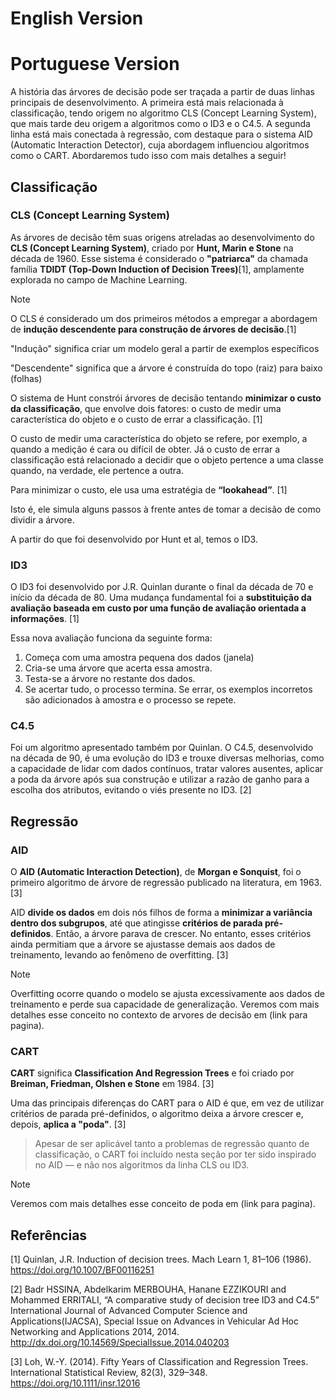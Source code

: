# English Version


# Portuguese Version

A história das árvores de decisão pode ser traçada a partir de duas linhas principais de desenvolvimento. A primeira está mais relacionada à classificação, tendo origem no algoritmo CLS (Concept Learning System), que mais tarde deu origem a algoritmos como o ID3 e o C4.5. A segunda linha está mais conectada à regressão, com destaque para o sistema AID (Automatic Interaction Detector), cuja abordagem influenciou algoritmos como o CART. Abordaremos tudo isso com mais detalhes a seguir!

## Classificação

### CLS (Concept Learning System)

As árvores de decisão têm suas origens atreladas ao desenvolvimento do **CLS (Concept Learning System)**, criado por **Hunt, Marin e Stone** na década de 1960. Esse sistema é considerado o **"patriarca"** da chamada família **TDIDT (Top-Down Induction of Decision Trees)**[1], amplamente explorada no campo de Machine Learning. 

>[!NOTE]
> O CLS é considerado um dos primeiros métodos a empregar a abordagem de **indução descendente para construção de árvores de decisão**.[1]
>
> "Indução" significa criar um modelo geral a partir de exemplos específicos
> 
> "Descendente" significa que a árvore é construída do topo (raiz) para baixo (folhas)

O sistema de Hunt constrói árvores de decisão tentando **minimizar o custo da classificação**, que envolve dois fatores: o custo de medir uma característica do objeto e o custo de errar a classificação. [1] 

O custo de medir uma característica do objeto se refere, por exemplo, a quando a medição é cara ou difícil de obter. Já o custo de errar a classificação está relacionado a decidir que o objeto pertence a uma classe quando, na verdade, ele pertence a outra.

Para minimizar o custo, ele usa uma estratégia de **“lookahead”**. [1] 

Isto é, ele simula alguns passos à frente antes de tomar a decisão de como dividir a árvore.

A partir do que foi desenvolvido por Hunt et al, temos o ID3.

### ID3
O ID3 foi desenvolvido por J.R. Quinlan durante o final da década de 70 e início da década de 80. Uma mudança fundamental foi a **substituição da avaliação baseada em custo por uma função de avaliação orientada a informações**. [1]

Essa nova avaliação funciona da seguinte forma:
1. Começa com uma amostra pequena dos dados (janela)
2. Cria-se uma árvore que acerta essa amostra.
3. Testa-se a árvore no restante dos dados.
4. Se acertar tudo, o processo termina. Se errar, os exemplos incorretos são adicionados à amostra e o processo se repete.

### C4.5
Foi um algoritmo apresentado também por Quinlan. O C4.5, desenvolvido na década de 90, é uma evolução do ID3 e trouxe diversas melhorias, como a capacidade de lidar com dados contínuos, tratar valores ausentes, aplicar a poda da árvore após sua construção e utilizar a razão de ganho para a escolha dos atributos, evitando o viés presente no ID3. [2]


## Regressão

### AID
O **AID (Automatic Interaction Detection)**, de **Morgan e Sonquist**, foi o primeiro algoritmo de árvore de regressão publicado na literatura, em 1963. [3]

AID **divide os dados** em dois nós filhos de forma a **minimizar a variância dentro dos subgrupos**, até que atingisse **critérios de parada pré-definidos**. Então, a árvore parava de crescer. No entanto, esses critérios ainda permitiam que a árvore se ajustasse demais aos dados de treinamento, levando ao fenômeno de overfitting. [3]

>[!NOTE]
> Overfitting ocorre quando o modelo se ajusta excessivamente aos dados de treinamento e perde sua capacidade de generalização.
> Veremos com mais detalhes esse conceito no contexto de arvores de decisão em (link para pagina). 

### CART
**CART** significa **Classification And Regression Trees** e foi criado por **Breiman, Friedman, Olshen e Stone** em 1984. [3]

Uma das principais diferenças do CART para o AID é que, em vez de utilizar critérios de parada pré-definidos, o algoritmo deixa a árvore crescer e, depois, **aplica a "poda"**. [3]

> Apesar de ser aplicável tanto a problemas de regressão quanto de classificação, o CART foi incluído nesta seção por ter sido inspirado no AID — e não nos algoritmos da linha CLS ou ID3.

>[!NOTE]
> Veremos com mais detalhes esse conceito de poda em (link para pagina). 



## Referências
[1]  Quinlan, J.R. Induction of decision trees. Mach Learn 1, 81–106 (1986). https://doi.org/10.1007/BF00116251

[2] Badr HSSINA, Abdelkarim MERBOUHA, Hanane EZZIKOURI and Mohammed ERRITALI, “A comparative study of decision tree ID3 and C4.5” International Journal of Advanced Computer Science and Applications(IJACSA), Special Issue on Advances in Vehicular Ad Hoc Networking and Applications 2014, 2014. http://dx.doi.org/10.14569/SpecialIssue.2014.040203

[3] Loh, W.-Y. (2014). Fifty Years of Classification and Regression Trees. International Statistical Review, 82(3), 329–348. https://doi.org/10.1111/insr.12016

